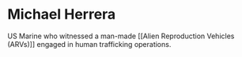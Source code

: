 # Michael Herrera

US Marine who witnessed a man-made [[Alien Reproduction Vehicles (ARVs)]] engaged in human trafficking operations. 